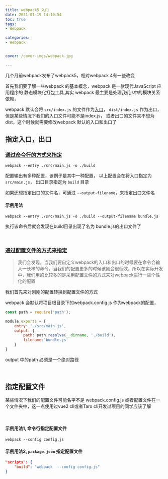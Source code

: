 ```yaml
---
title: webpack5 入门
date: 2021-01-19 14:10:54
toc: true
tags:
- Webpack

categories:
- Webpack


cover: /cover-imgs/webpack.jpg

---
```


几个月前webpack发布了webpack5，相对webpack 4有一些改变

首先我们要了解一些webpack 的基本概念，webpack 是一款现代JavaScript 应用程序的 静态模块化打包工具,其实 webpack 最主要是处理我们js中的模块关系依赖，

<!-- more -->

webpack 默认会将 `src/index.js` 的文件作为[入口](https://www.webpackjs.com/concepts/#%E5%85%A5%E5%8F%A3-entry-)， `dist/index.js` 作为出口，但是某些情况下我们的入口文件可能不是index.js， 或者出口的文件夹不想为dist，这个时候就需要修改webpack 默认的入口和出口了
## 指定入口，出口

### [通过命令行的方式来指定](https://www.webpackjs.com/api/cli/#%E8%BE%93%E5%87%BA%E9%85%8D%E7%BD%AE)

```shell shell
webpack --entry ./src/main.js -o ./build
```
配置输出有多种配置，该例子是其中一种配置，
以上配置会在将入口指定为 `src/main.js`， 出口目录指定为 `build` 目录

如果还想指定出口的文件名，可通过 `--output-filename`，来指定出口文件名

#### 示例用法
```shell shell
webpack --entry ./src/main.js -o ./build --output-filename bundle.js
```
执行该命令后就会发现在build目录出现了名为 bundle.js的出口文件了

<br/>

### [通过配置文件的方式来指定](https://www.webpackjs.com/api/cli/#%E8%BE%93%E5%87%BA%E9%85%8D%E7%BD%AE)
>我们会发现，当我们要自定义webpack的入口和出口的时候要在命令会输入一长串的命令，当我们的配置更多的时候该刚会很低效，所以在实际开发中，我们用的比较多的是采用配置文件的方式来对webpack进行一些个性化的配置

我们首先来对刚刚的配置转换到配置文件的方式

webpack 会默认将项目根目录下的webpack.config.js 作为webpack的配置，
```js webpack.config.js
const path = require('path');

module.exports = {
    entry: './src/main.js',
    output: {
        path: path.resolve(__dirname, './build'),
        filename:'bundle.js'
    }
}

```
output 中的path 必须是一个绝对路径

<br/>

## 指定配置文件

某些情况下我们的配置文件可能名字不是 webpack.config.js 或者配置文件在一个文件夹中，这一点使用过vue2 cli或者Taro cli开发过项目的同学应该了解

<br/>

#### 示例用法1, 命令行指定配置文件
``` shell shell
webpack --config config.js
```

#### 示例用法2, `package.json` 指定配置文件
``` json package.json
"scripts": {
    "build": "webpack  --config config.js"
}
```
